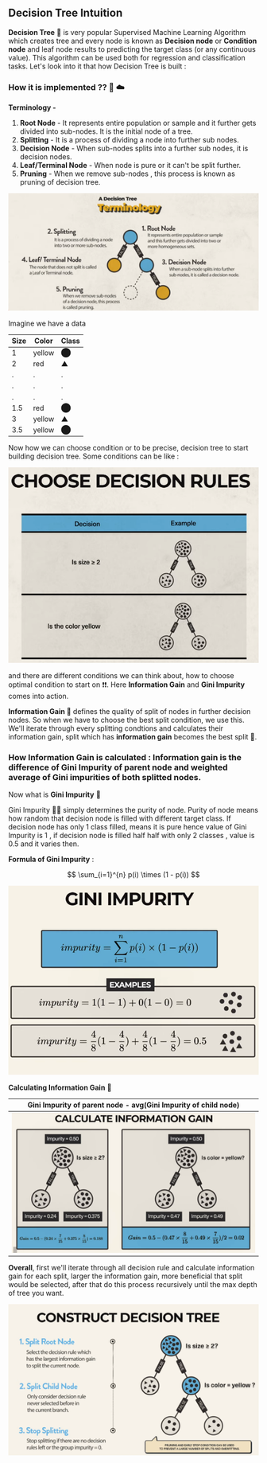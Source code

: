 ## Decision Tree Intuition

**Decision Tree** 🌳 is very popular Supervised Machine Learning Algorithm which creates tree and every node is known as **Decision node** or **Condition node** and leaf node results to predicting the target class (or any continuous value). This algorithm can be used both for regression and classification tasks. Let's look into it that how Decision Tree is built :

### How it is implemented ?? 🤔 ☁️

**Terminology -**
1. **Root Node** - It represents entire population or sample and it further gets divided into sub-nodes. It is the initial node of a tree.
2. **Splitting** - It is a process of dividing a node into further sub nodes.
3. **Decision Node** - When sub-nodes splits into a further sub nodes, it is decision nodes.
4. **Leaf/Terminal Node** - When node is pure or it can't be split further.
5. **Pruning** - When we remove sub-nodes , this process is known as pruning of decision tree.

<img src="https://github.com/Hg03/Story-Of-ML/blob/main/assets/terminologies.png">

Imagine we have a data

|Size|Color|Class|
|----|-----|-----|
|1|yellow|⬤|
|2|red|▲|
|.|.|.|
|.|.|.|
|.|.|.|
|1.5|red|⬤|
|3|yellow|▲|
|3.5|yellow|⬤|

Now how we can choose condition or to be precise, decision tree to start building decision tree. Some conditions can be like :

<img src="https://github.com/Hg03/Story-Of-ML/blob/main/assets/conditions.png">

and there are different conditions we can think about, how to choose optimal condition to start on ❗❗. Here **Information Gain** and **Gini Impurity** comes into action.

**Information Gain 🚩** defines the quality of split of nodes in further decision nodes. So when we have to choose the best split condition, we use this. We'll iterate through every splitting condtions and calculates their information gain, split which has **information gain** becomes the best split 🫶.

### How Information Gain is calculated : Information gain is the difference of **Gini Impurity** of parent node and weighted average of **Gini impurities** of both splitted nodes. 

Now what is **Gini Impurity** 🤔

Gini Impurity 🥠🥠 simply determines the purity of node. Purity of node means how random that decision node is filled with different target class. If decision node has only 1 class filled, means it is pure hence value of Gini Impurity is 1 , if decision node is filled half half with only 2 classes , value is 0.5 and it varies then.

**Formula of Gini Impurity** :

$$ \sum_{i=1}^{n} p(i) \times (1 - p(i)) $$

<img src="https://github.com/Hg03/Story-Of-ML/blob/main/assets/gini.png">

**Calculating Information Gain** 🧮

|Gini Impurity of parent node - avg(Gini Impurity of child node)|
|---------------------------------------------------------------|
|<img src="https://github.com/Hg03/Story-Of-ML/blob/main/assets/ig.png">|

**Overall**, first we'll iterate through all decision rule and calculate information gain for each split, larger the information gain, more beneficial that split would be selected, after that do this process recursively until the max depth of tree you want.

<img src="https://github.com/Hg03/Story-Of-ML/blob/main/assets/steps.png">

